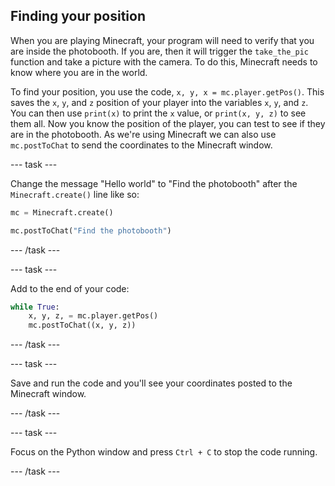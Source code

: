 ## Finding your position

When you are playing Minecraft, your program will need to verify that you are inside the photobooth. If you are, then it will trigger the `take_the_pic` function and take a picture with the camera. To do this, Minecraft needs to know where you are in the world.

To find your position, you use the code, `x, y, x = mc.player.getPos()`.  This saves the `x`, `y`, and `z` position of your player into the variables `x`, `y`, and `z`.  You can then use `print(x)` to print the `x` value, or `print(x, y, z)` to see them all. Now you know the position of the player, you can test to see if they are in the photobooth. As we're using Minecraft we can also use `mc.postToChat` to send the coordinates to the Minecraft window.

--- task ---

Change the message "Hello world" to "Find the photobooth" after the `Minecraft.create()` line like so:

```python
mc = Minecraft.create()

mc.postToChat("Find the photobooth")
```

--- /task ---

--- task ---

Add to the end of your code:

``` python
while True:
    x, y, z, = mc.player.getPos()
    mc.postToChat((x, y, z))
```

--- /task ---

--- task ---

Save and run the code and you'll see your coordinates posted to the Minecraft window.

--- /task ---

--- task ---

Focus on the Python window and press `Ctrl + C` to stop the code running.

--- /task ---

